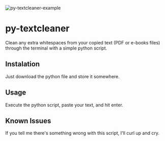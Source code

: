 ![py-textcleaner-example](https://user-images.githubusercontent.com/76193584/229691687-ea001b26-3d99-48e2-98ac-d31be20b8d3c.png)

# py-textcleaner

Clean any extra whitespaces from your copied text (PDF or e-books files) through the terminal with a simple python script.

## Instalation

Just download the python file and store it somewhere.

## Usage

Execute the python script, paste your text, and hit enter.

## Known Issues

If you tell me there's something wrong with this script, I'll curl up and cry.
